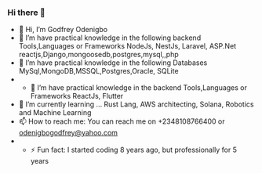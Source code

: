 ### Hi there 👋

<!--
**OdenigboGodfrey/OdenigboGodfrey** is a ✨ _special_ ✨ repository because its `README.md` (this file) appears on your GitHub profile.
-->

- 👋 Hi, I’m Godfrey Odenigbo
- 👀 I’m have practical knowledge in the following backend Tools,Languages or Frameworks NodeJs, NestJs, Laravel, ASP.Net reactjs,Django,mongoosedb,postgres,mysql,,php
- 👀 I’m have practical knowledge in the following Databases MySql,MongoDB,MSSQL,Postgres,Oracle, SQLite
- - 👀 I’m have practical knowledge in the backend Tools,Languages or Frameworks ReactJs, Flutter
- 🌱 I’m currently learning ... Rust Lang, AWS architecting, Solana, Robotics and Machine Learning
- 📫 How to reach me: You can reach me on +2348108766400 or odenigbogodfrey@yahoo.com
- - ⚡ Fun fact: I started coding 8 years ago, but professionally for 5 years
